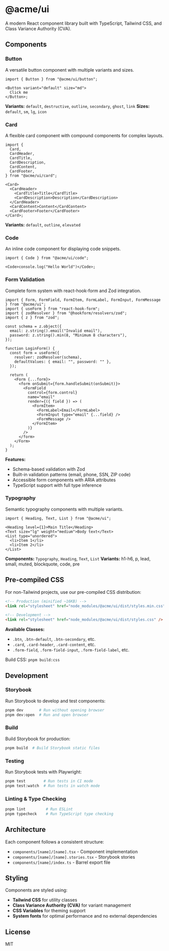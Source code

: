 # @acme/ui

A modern React component library built with TypeScript, Tailwind CSS, and Class Variance Authority (CVA).

## Components

### Button

A versatile button component with multiple variants and sizes.

```tsx
import { Button } from "@acme/ui/button";

<Button variant="default" size="md">
  Click me
</Button>;
```

**Variants:** `default`, `destructive`, `outline`, `secondary`, `ghost`, `link`
**Sizes:** `default`, `sm`, `lg`, `icon`

### Card

A flexible card component with compound components for complex layouts.

```tsx
import {
  Card,
  CardHeader,
  CardTitle,
  CardDescription,
  CardContent,
  CardFooter,
} from "@acme/ui/card";

<Card>
  <CardHeader>
    <CardTitle>Title</CardTitle>
    <CardDescription>Description</CardDescription>
  </CardHeader>
  <CardContent>Content</CardContent>
  <CardFooter>Footer</CardFooter>
</Card>;
```

**Variants:** `default`, `outline`, `elevated`

### Code

An inline code component for displaying code snippets.

```tsx
import { Code } from "@acme/ui/code";

<Code>console.log("Hello World")</Code>;
```

### Form Validation

Complete form system with react-hook-form and Zod integration.

```tsx
import { Form, FormField, FormItem, FormLabel, FormInput, FormMessage } from "@acme/ui";
import { useForm } from "react-hook-form";
import { zodResolver } from "@hookform/resolvers/zod";
import { z } from "zod";

const schema = z.object({
  email: z.string().email("Invalid email"),
  password: z.string().min(8, "Minimum 8 characters"),
});

function LoginForm() {
  const form = useForm({
    resolver: zodResolver(schema),
    defaultValues: { email: "", password: "" },
  });

  return (
    <Form {...form}>
      <form onSubmit={form.handleSubmit(onSubmit)}>
        <FormField
          control={form.control}
          name="email"
          render={({ field }) => (
            <FormItem>
              <FormLabel>Email</FormLabel>
              <FormInput type="email" {...field} />
              <FormMessage />
            </FormItem>
          )}
        />
      </form>
    </Form>
  );
}
```

**Features:**

- Schema-based validation with Zod
- Built-in validation patterns (email, phone, SSN, ZIP code)
- Accessible form components with ARIA attributes
- TypeScript support with full type inference

### Typography

Semantic typography components with multiple variants.

```tsx
import { Heading, Text, List } from "@acme/ui";

<Heading level={1}>Main Title</Heading>
<Text size="lg" weight="medium">Body text</Text>
<List type="unordered">
  <li>Item 1</li>
  <li>Item 2</li>
</List>
```

**Components:** `Typography`, `Heading`, `Text`, `List`
**Variants:** h1-h6, p, lead, small, muted, blockquote, code, pre

## Pre-compiled CSS

For non-Tailwind projects, use our pre-compiled CSS distribution:

```html
<!-- Production (minified ~16KB) -->
<link rel="stylesheet" href="node_modules/@acme/ui/dist/styles.min.css" />

<!-- Development -->
<link rel="stylesheet" href="node_modules/@acme/ui/dist/styles.css" />
```

**Available Classes:**

- `.btn`, `.btn-default`, `.btn-secondary`, etc.
- `.card`, `.card-header`, `.card-content`, etc.
- `.form-field`, `.form-field-input`, `.form-field-label`, etc.

Build CSS: `pnpm build:css`

## Development

### Storybook

Run Storybook to develop and test components:

```bash
pnpm dev       # Run without opening browser
pnpm dev:open  # Run and open browser
```

### Build

Build Storybook for production:

```bash
pnpm build  # Build Storybook static files
```

### Testing

Run Storybook tests with Playwright:

```bash
pnpm test        # Run tests in CI mode
pnpm test:watch  # Run tests in watch mode
```

### Linting & Type Checking

```bash
pnpm lint         # Run ESLint
pnpm typecheck    # Run TypeScript type checking
```

## Architecture

Each component follows a consistent structure:

- `components/[name]/[name].tsx` - Component implementation
- `components/[name]/[name].stories.tsx` - Storybook stories
- `components/[name]/index.ts` - Barrel export file

## Styling

Components are styled using:

- **Tailwind CSS** for utility classes
- **Class Variance Authority (CVA)** for variant management
- **CSS Variables** for theming support
- **System fonts** for optimal performance and no external dependencies

## License

MIT
